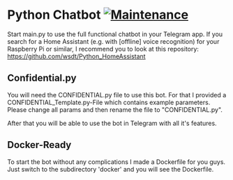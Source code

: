 # Python Chatbot [![Maintenance](https://img.shields.io/badge/Maintained%3F-no-red.svg)](https://bitbucket.org/lbesson/ansi-colors)

Start main.py to use the full functional chatbot in your Telegram app. If you search for a Home Assistant (e.g. with [offline] voice recognition) for your Raspberry Pi or similar, I recommend you to look at this repository: https://github.com/wsdt/Python_HomeAssistant

## Confidential.py
You will need the CONFIDENTIAL.py file to use this bot. For that I provided a CONFIDENTIAL_Template.py-File
which contains example parameters. Please change all params and then rename the file to "CONFIDENTIAL.py". 

After that you will be able to use the bot in Telegram with all it's features. 

## Docker-Ready
To start the bot without any complications I made a Dockerfile for you guys. Just switch to the subdirectory 'docker' and you will see the Dockerfile. 
